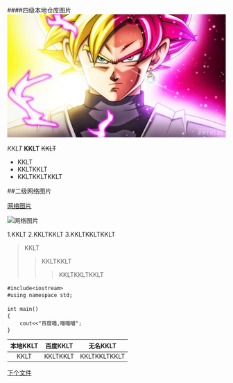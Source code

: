 ####四级本地仓库图片
![本地仓库图片](/img/1.jpg)

*KKLT*
**KKLT**
~~KKLT~~

- KKLT
- KKLTKKLT
- KKLTKKLTKKLT



##二级网络图片

[网络图片](https://ss0.baidu.com/7Po3dSag_xI4khGko9WTAnF6hhy/zhidao/pic/item/7aec54e736d12f2e3ecd68ce47c2d56284356850.jpg)




![网络图片](https://ss0.baidu.com/7Po3dSag_xI4khGko9WTAnF6hhy/zhidao/pic/item/7aec54e736d12f2e3ecd68ce47c2d56284356850.jpg
)


1.KKLT
2.KKLTKKLT
3.KKLTKKLTKKLT

>KKLT
>>KKLTKKLT
>>>KKLTKKLTKKLT


	#include<iostream>
	#using namespace std;

	int main()
	{
		cout<<"百度喵,喵喵喵";
	}



|本地KKLT|百度KKLT|无名KKLT|
|:-:|:-:|:-:|
|KKLT|KKLTKKLT|KKLTKKLTKKLT|

[下个文件](TOME.md)



